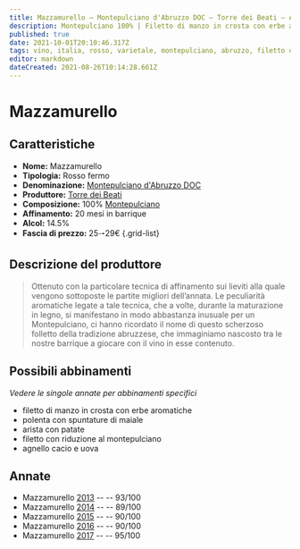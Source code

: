 ```yaml
---
title: Mazzamurello – Montepulciano d'Abruzzo DOC – Torre dei Beati – Abruzzo (IT) – 25🠒29€ – 4★-5★
description: Montepulciano 100% | Filetto di manzo in crosta con erbe aromatiche – Polenta con spuntature di maiale – Arista con patate – Filetto con riduzione al montepulciano – Agnello cacio e uova
published: true
date: 2021-10-01T20:10:46.317Z
tags: vino, italia, rosso, varietale, montepulciano, abruzzo, filetto di manzo in crosta con erbe aromatiche, polenta con spuntature di maiale, arista con patate, filetto con riduzione al montepulciano, agnello cacio e uova, fermo, 5 stelle, 25🠒29€
editor: markdown
dateCreated: 2021-08-26T10:14:28.661Z
---
```


# Mazzamurello

## Caratteristiche
- **Nome:** Mazzamurello
- **Tipologia:** Rosso fermo
- **Denominazione:** [Montepulciano d'Abruzzo DOC](/denominazioni/Italia/Abruzzo/DOC/Montepulciano-d-Abruzzo) 
- **Produttore:** [Torre dei Beati](/produttori/Italia/Abruzzo/Torre-dei-Beati) 
- **Composizione:** 100% [Montepulciano](/vitigni/Italia/bacca-nera/montepulciano)
- **Affinamento:** 20 mesi in barrique
- **Alcol:** 14.5%
- **Fascia di prezzo:** 25🠒29€
{.grid-list}

## Descrizione del produttore

> Ottenuto con la particolare tecnica di affinamento sui lieviti alla quale vengono sottoposte le partite migliori dell’annata. Le peculiarità aromatiche legate a tale tecnica, che a volte, durante la maturazione in legno, si manifestano in modo abbastanza inusuale per un Montepulciano, ci hanno ricordato il nome di questo scherzoso folletto della tradizione abruzzese, che immaginiamo nascosto tra le nostre barrique a giocare con il vino in esse contenuto.

## Possibili abbinamenti
*Vedere le singole annate per abbinamenti specifici*

- filetto di manzo in crosta con erbe aromatiche
- polenta con spuntature di maiale
- arista con patate
- filetto con riduzione al montepulciano
- agnello cacio e uova

## Annate
- Mazzamurello [2013](/vini/Italia/Abruzzo/Torre-dei-Beati/Mazzamurello/2013) -- <span class="star-5"></span> -- 93/100
- Mazzamurello [2014](/vini/Italia/Abruzzo/Torre-dei-Beati/Mazzamurello/2014) -- <span class="star-4"></span> -- 89/100
- Mazzamurello [2015](/vini/Italia/Abruzzo/Torre-dei-Beati/Mazzamurello/2015) -- <span class="star-4"></span> -- 90/100
- Mazzamurello [2016](/vini/Italia/Abruzzo/Torre-dei-Beati/Mazzamurello/2016) -- <span class="star-4"></span> -- 90/100
- Mazzamurello [2017](/vini/Italia/Abruzzo/Torre-dei-Beati/Mazzamurello/2017) -- <span class="star-5"></span> -- 95/100



